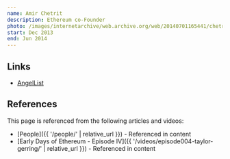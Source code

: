 ```yaml
---
name: Amir Chetrit
description: Ethereum co-Founder
photo: /images/internetarchive/web.archive.org/web/20140701165441/chetrit-amir.jpg
start: Dec 2013
end: Jun 2014
---
```


## Links

- [AngelList](https://angel.co/amir-chetrit)

## References

This page is referenced from the following articles and videos:

- [People]({{ '/people/' | relative_url }}) - Referenced in content
- [Early Days of Ethereum - Episode IV]({{ '/videos/episode004-taylor-gerring/' | relative_url }}) - Referenced in content